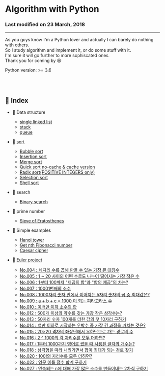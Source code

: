 # Algorithm with Python

### Last modified on 23 March, 2018
---
As you guys know I'm a Python lover and actually I can barely do nothing with others.  
So I study algorithm and implement it, or do some stuff with it.  
I'm sure it will go further to more sophiscated ones.  
Thank you for coming by :satisfied:

Python version: >= 3.6

<br>
<br>

## :notebook_with_decorative_cover: Index
* :ledger: Data structure
  * [single linked list](https://github.com/shoark7/algorithm-with-python/blob/master/simple_data_structure/linked_list.py)
  * [stack](https://github.com/shoark7/algorithm-with-python/blob/master/simple_data_structure/stack.py)
  * [queue](https://github.com/shoark7/algorithm-with-python/blob/master/simple_data_structure/queue.py)

* :ledger: [sort](https://github.com/shoark7/algorithm-with-python/blob/master/sorting/sort_functions.py)
  * [Bubble sort](https://github.com/shoark7/algorithm-with-python/blob/master/sorting/bubble_sort.py)
  * [Insertion sort](https://github.com/shoark7/algorithm-with-python/blob/master/sorting/insertion_sort.py)
  * [Merge sort](https://github.com/shoark7/algorithm-with-python/blob/master/sorting/merge_sort.py)
  * [Quick sort no-cache & cache version](https://github.com/shoark7/algorithm-with-python/blob/master/sorting/quick_sort.py)
  * [Radix sort(POSITIVE INTEGERS only)](https://github.com/shoark7/algorithm-with-python/blob/master/sorting/radix_sort.py)
  * [Selection sort](https://github.com/shoark7/algorithm-with-python/blob/master/sorting/selection_sort.py)
  * [Shell sort](https://github.com/shoark7/algorithm-with-python/blob/master/sorting/shell_sort.py)
* :ledger: search
  * [Binary search](https://github.com/shoark7/algorithm-with-python/blob/master/search-algorithm/binary_search.py)
* :ledger: prime number
  * [Sieve of Eratosthenes](https://github.com/shoark7/algorithm-with-python/blob/master/prime-number/sieve_of_eratosthenes.py)
* :ledger: Simple examples
  * [Hanoi tower](https://github.com/shoark7/algorithm-with-python/blob/master/etc_examples/caesar_cipher.py)
  * [Get nth Fibonacci number](https://github.com/shoark7/algorithm-with-python/blob/master/etc_examples/fibonacci.py)
  * [Caesar cipher](https://github.com/shoark7/algorithm-with-python/blob/master/etc_examples/caesar_cipher.py)
* :ledger: [Euler project](http://euler.synap.co.kr/)
  * [No.004 : 세자리 수를 곱해 만들 수 있는 가장 큰 대칭수](https://github.com/shoark7/algorithm-with-python/blob/master/etc_examples/project-euler/pro004_largest_palindrome.py)
  * [No.005 : 1 ~ 20 사이의 어떤 수로도 나누어 떨어지는 가장 작은 수](https://github.com/shoark7/algorithm-with-python/blob/master/etc_examples/project-euler/pro005_lcm.py)
  * [No.006 : 1부터 100까지 "제곱의 합"과 "합의 제곱"의 차는?](https://github.com/shoark7/algorithm-with-python/blob/master/etc_examples/project-euler/pro006_square_sum.py)
  * [No.007 : 10001번째의 소수](https://github.com/shoark7/algorithm-with-python/blob/master/etc_examples/project-euler/pro007_nth_prime.py)
  * [No.008 : 1000자리 숫자 안에서 이어지는 5자리 숫자의 곱 중 최대값은?](https://github.com/shoark7/algorithm-with-python/blob/master/etc_examples/project-euler/pro008_largest_substring.py)
  * [No.009 : a + b + c = 1000 이 되는 피타고라스 수](https://github.com/shoark7/algorithm-with-python/blob/master/etc_examples/project-euler/pro009_pythagoras.py)
  * [No.010 : 이백만 이하 소수의 합](https://github.com/shoark7/algorithm-with-python/blob/master/etc_examples/project-euler/pro010_prime_sum.py)
  * [No.012 :	500개 이상의 약수를 갖는 가장 작은 삼각수는?](https://github.com/shoark7/algorithm-with-python/blob/master/etc_examples/project-euler/pro012_triangle_number.py)
  * [No.013 : 50자리 숫자 100개를 더한 값의 첫 10자리 구하기](https://github.com/shoark7/algorithm-with-python/blob/master/etc_examples/project-euler/pro013_first10.py)
  * [No.014 : 백만 이하로 시작하는 우박수 중 가장 긴 과정을 거치는 것은?](https://github.com/shoark7/algorithm-with-python/blob/master/etc_examples/project-euler/pro014_max_collaz.py)
  * [No.015 : 20×20 격자의 좌상단에서 우하단으로 가는 경로의 수](https://github.com/shoark7/algorithm-with-python/blob/master/etc_examples/project-euler/pro015_path_to_lattice.py)
  * [No.016 : 2 ^ 1000의 각 자리수를 모두 더하면?](https://github.com/shoark7/algorithm-with-python/blob/master/etc_examples/project-euler/pro016_sum_digit.py)
  * [No.017 : 1부터 1000까지 영어로 썼을 때 사용된 글자의 개수는?](https://github.com/shoark7/algorithm-with-python/blob/master/etc_examples/project-euler/pro017_length_of_digit.py)
  * [No.018 : 삼각형을 따라 내려가면서 합이 최대가 되는 경로 찾기](https://github.com/shoark7/algorithm-with-python/blob/master/etc_examples/project-euler/pro018_max_line_sum.py)
  * [No.020 : 100!의 자리수를 모두 더하면?](https://github.com/shoark7/algorithm-with-python/blob/master/etc_examples/project-euler/pro020_sum_digit2.py)
  * [No.022 : 영문 이름 점수 합계 구하기](https://github.com/shoark7/algorithm-with-python/blob/master/etc_examples/project-euler/pro022_name_value.py)
  * [No.027 : 연속되는 n에 대해 가장 많은 소수를 만들어내는 2차식 구하기](https://github.com/shoark7/algorithm-with-python/blob/master/etc_examples/project-euler/pro027_euler_equation.py)
